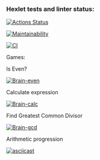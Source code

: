 ### Hexlet tests and linter status:
[![Actions Status](https://github.com/kalbasnick/frontend-project-lvl1/workflows/hexlet-check/badge.svg)](https://github.com/kalbasnick/frontend-project-lvl1/actions)

[![Maintainability](https://api.codeclimate.com/v1/badges/a99a88d28ad37a79dbf6/maintainability)](https://codeclimate.com/github/codeclimate/codeclimate/maintainability)

[![CI](https://github.com/kalbasnick/frontend-project-lvl1/actions/workflows/blank.yml/badge.svg)](https://github.com/kalbasnick/frontend-project-lvl1/actions/workflows/blank.yml)

Games:

Is Even?

[![Brain-even](https://asciinema.org/a/RxP2STaEIBttyrSq7JAOus5f0.svg)](https://asciinema.org/a/RxP2STaEIBttyrSq7JAOus5f0)

Calculate expression

[![Brain-calc](https://asciinema.org/a/VuSeieeQ7ndVkEJdXvEmZdK7y.svg)](https://asciinema.org/a/VuSeieeQ7ndVkEJdXvEmZdK7y)

Find Greatest Common Divisor

[![Brain-gcd](https://asciinema.org/a/7AyaWJB1JE60d6UpLxV60owiq.svg)](https://asciinema.org/a/7AyaWJB1JE60d6UpLxV60owiq)

Arithmetic progression

[![asciicast](https://asciinema.org/a/HxhUXRtpCd0u69cLzvAqovl9L.svg)](https://asciinema.org/a/HxhUXRtpCd0u69cLzvAqovl9L)
